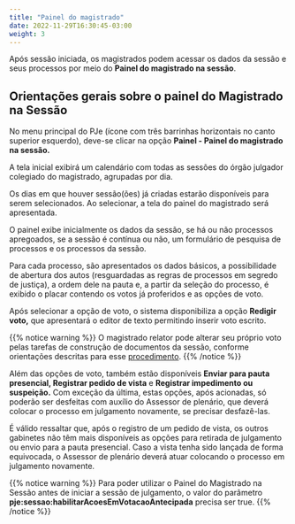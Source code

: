```yaml
---
title: "Painel do magistrado"
date: 2022-11-29T16:30:45-03:00
weight: 3
---
```


Após sessão iniciada, os magistrados podem acessar os dados da sessão e seus processos por meio do **Painel do magistrado na sessão**. 

## Orientações gerais sobre o painel do Magistrado na Sessão

No menu principal do PJe (ícone com três barrinhas horizontais no canto superior esquerdo), deve-se clicar na opção **Painel - Painel do magistrado na sessão.**

A tela inicial exibirá um calendário com todas as sessões do órgão julgador colegiado do magistrado, agrupadas por dia.

Os dias em que houver sessão(ões) já criadas estarão disponíveis para serem selecionados. Ao selecionar, a tela do painel do magistrado será apresentada. 

O painel exibe inicialmente os dados da sessão, se há ou não processos apregoados, se a sessão é contínua ou não, um formulário de pesquisa de processos e os processos da sessão.

Para cada processo, são apresentados os dados básicos, a possibilidade de abertura dos autos (resguardadas as regras de processos em segredo de justiça), a ordem dele na pauta e, a partir da seleção do processo, é exibido o placar contendo os votos já proferidos e as opções de voto.

Após selecionar a opção de voto, o sistema disponibiliza a opção **Redigir voto,** que apresentará o editor de texto permitindo inserir voto escrito.

{{% notice warning %}}
O magistrado relator pode alterar seu próprio voto pelas tarefas de construção de documentos da sessão, conforme orientações descritas para esse [procedimento](/sessaojulg/secretario_sessao). 
{{% /notice %}}

Além das opções de voto, também estão disponíveis **Enviar para pauta presencial, Registrar pedido de vista** e **Registrar impedimento ou suspeição.** Com exceção da última, estas opções, após acionadas, só poderão ser desfeitas com auxílio do Assessor de plenário, que deverá colocar o processo em julgamento novamente, se precisar desfazê-las.

É válido ressaltar que, após o registro de um pedido de vista, os outros gabinetes não têm mais disponíveis as opções para retirada de julgamento ou envio para a pauta presencial. Caso a vista tenha sido lançada de forma equivocada, o Assessor de plenário deverá atuar colocando o processo em julgamento novamente.

{{% notice warning %}}
Para poder utilizar o Painel do Magistrado na Sessão antes de iniciar a sessão de julgamento, o valor do parâmetro **pje:sessao:habilitarAcoesEmVotacaoAntecipada** precisa ser true.
{{% /notice %}}


